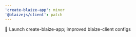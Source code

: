```yaml
---
'create-blaize-app': minor
'@blaizejs/client': patch
---
```


🚀 Launch create-blaize-app; improved blaize-client configs
